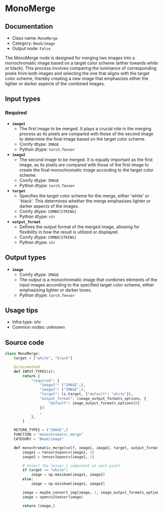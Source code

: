 # MonoMerge
## Documentation
- Class name: `MonoMerge`
- Category: `Bmad/image`
- Output node: `False`

The MonoMerge node is designed for merging two images into a monochromatic image based on a target color scheme (either towards white or black). This process involves comparing the luminance of corresponding pixels from both images and selecting the one that aligns with the target color scheme, thereby creating a new image that emphasizes either the lighter or darker aspects of the combined images.
## Input types
### Required
- **`image1`**
    - The first image to be merged. It plays a crucial role in the merging process as its pixels are compared with those of the second image to determine the final image based on the target color scheme.
    - Comfy dtype: `IMAGE`
    - Python dtype: `torch.Tensor`
- **`image2`**
    - The second image to be merged. It is equally important as the first image, as its pixels are compared with those of the first image to create the final monochromatic image according to the target color scheme.
    - Comfy dtype: `IMAGE`
    - Python dtype: `torch.Tensor`
- **`target`**
    - Specifies the target color scheme for the merge, either 'white' or 'black'. This determines whether the merge emphasizes lighter or darker aspects of the images.
    - Comfy dtype: `COMBO[STRING]`
    - Python dtype: `str`
- **`output_format`**
    - Defines the output format of the merged image, allowing for flexibility in how the result is utilized or displayed.
    - Comfy dtype: `COMBO[STRING]`
    - Python dtype: `str`
## Output types
- **`image`**
    - Comfy dtype: `IMAGE`
    - The output is a monochromatic image that combines elements of the input images according to the specified target color scheme, either emphasizing lighter or darker tones.
    - Python dtype: `torch.Tensor`
## Usage tips
- Infra type: `GPU`
- Common nodes: unknown


## Source code
```python
class MonoMerge:
    target = ["white", "black"]

    @classmethod
    def INPUT_TYPES(s):
        return {
            "required": {
                "image1": ("IMAGE",),
                "image2": ("IMAGE",),
                "target": (s.target, {"default": "white"}),
                "output_format": (image_output_formats_options, {
                    "default": image_output_formats_options[0]
                })
                ,
            },
        }

    RETURN_TYPES = ("IMAGE",)
    FUNCTION = "monochromatic_merge"
    CATEGORY = "Bmad/image"

    def monochromatic_merge(self, image1, image2, target, output_format):
        image1 = tensor2opencv(image1, 1)
        image2 = tensor2opencv(image2, 1)

        # Select the lesser L component at each pixel
        if target == "white":
            image = np.maximum(image1, image2)
        else:
            image = np.minimum(image1, image2)

        image = maybe_convert_img(image, 1, image_output_formats_options_map[output_format])
        image = opencv2tensor(image)

        return (image,)

```
